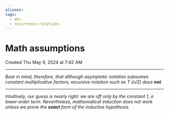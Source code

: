 ```yaml
---
aliases: 
tags:
  - dnc
  - recurrence-relations
---
```

# Math assumptions
Created Thu May 9, 2024 at 7:42 AM

---
*Bear in mind, therefore, that although asymptotic notation subsumes constant multiplicative factors, recursive notation such as T (n/2) does **not**.*

---
*Intuitively, our guess is nearly right: we are off only by the constant 1, a lower-order term. Nevertheless, mathematical induction does not work unless we prove the **exact** form of the inductive hypothesis.*